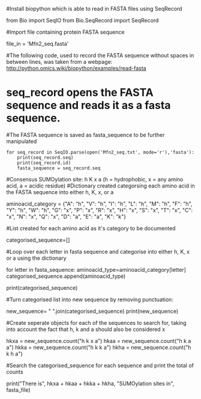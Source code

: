 #Install biopython which is able to read in FASTA files using SeqRecord


from Bio import SeqIO
from Bio.SeqRecord import SeqRecord

#Import file containing protein FASTA sequence

file_in = 'Mfn2_seq.fasta'

#The following code, used to record the FASTA sequence without spaces in between lines, was taken from a webpage: http://python.omics.wiki/biopython/examples/read-fasta

# seq_record opens the FASTA sequence and reads it as a fasta sequence. 

#The FASTA sequence is saved as fasta_sequence to be further manipulated

    for seq_record in SeqIO.parse(open('Mfn2_seq.txt', mode='r'),'fasta'):
        print(seq_record.seq)
        print(seq_record.id)
        fasta_sequence = seq_record.seq
        

#Consensus SUMOylation site: h K x a (h = hydrophobic, x = any amino acid, a = acidic residue)
#Dictionary created categorsing each amino acid in the FASTA sequence into either h, K, x, or a


aminoacid_category = {"A": "h", "V": "h", "I": "h", "L": "h", "M": "h", "F": "h", "Y": "h", "W": "h", 
                  "G": "x", "P": "x", "R": "x", "H": "x", "S": "x", "T": "x", "C": "x", "N": "x", "Q": "x",
                  "D": "a", "E": "a",
                  "K": "k"}

#List created for each amino acid as it's category to be documented

categorised_sequence=[]

#Loop over each letter in fasta sequence and categorise into either h, K, x or a using the dictionary

for letter in fasta_sequence:
    aminoacid_type=aminoacid_category[letter]
    categorised_sequence.append(aminoacid_type)
    
print(categorised_sequence)

#Turn categorised list into new sequence by removing punctuation: 

new_sequence= " ".join(categorised_sequence)
print(new_sequence)

#Create seperate objects for each of the sequences to search for, taking into account the fact that h, k and a should also be considered x

hkxa = new_sequence.count("h k x a")
hkaa = new_sequence.count("h k a a")
hkka = new_sequence.count("h k k a")
hkha = new_sequence.count("h k h a")

#Search the categorised_sequence for each sequence and print the total of counts

print("There is", hkxa + hkaa + hkka + hkha, "SUMOylation sites in", fasta_file)
